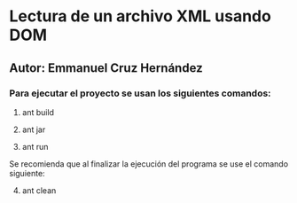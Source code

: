 # Lectura de un archivo XML usando DOM

## Autor: Emmanuel Cruz Hernández

### Para ejecutar el proyecto se usan los siguientes comandos:

1. ant build

2. ant jar

3. ant run

Se recomienda que al finalizar la ejecución del programa se use el comando siguiente:

4. ant clean
